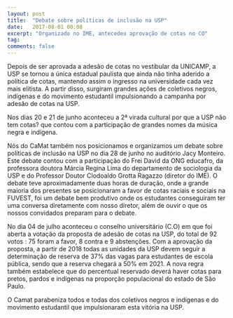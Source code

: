 ```yaml
---
layout: post
title:  "Debate sobre políticas de inclusão na USP"
date:   2017-08-01 00:08
excerpt: "Organizado no IME, antecedeu aprovação de cotas no CO"
tag:
comments: false 
---
```


Depois de ser aprovada a adesão de cotas no vestibular da UNICAMP, a USP se tornou a única estadual paulista que ainda não tinha aderido a política de cotas, mantendo assim o ingresso na universidade cada vez mais elitista. A partir disso, surgiram grandes ações de coletivos negros, indígenas e do movimento estudantil impulsionando a campanha por adesão de cotas na USP.

Nos dias 20 e 21 de junho aconteceu a 2ª virada cultural por que a USP não tem cotas? que contou com a participação de grandes nomes da música negra e indígena.

Nós do CaMat também nos posicionamos e organizamos um debate sobre políticas de inclusão na USP no dia 28 de junho no auditório Jacy Monteiro. Este debate contou com a participação do Frei David da ONG educafro, da professora doutora Márcia Regina Lima do departamento de sociologia da USP e do Professor Doutor Clodoaldo Grotta Ragazzo (diretor do IME). O debate teve aproximadamente duas horas de duração, onde a grande maioria dos presentes se posicionaram a favor de cotas raciais e sociais na FUVEST, foi um debate bem produtivo onde os estudantes conseguiram ter uma conversa diretamente com nosso diretor, além de ouvir o que os nossos convidados preparam para o debate.

No dia 04 de julho aconteceu o conselho universitário (C.O) em que foi aberta a votação da proposta de adesão de cotas na USP, do total de 92 votos : 75 foram a favor, 8 contra e 9 abstenções. Com a aprovação da proposta, a partir de 2018 todas as unidades da USP devem seguir a determinação de reserva de 37% das vagas para estudantes de escola pública, sendo que a reserva chegará a 50% em 2021. A nova regra também estabelece que do percentual reservado deverá haver cotas para pretos, pardos e indígenas na proporção populacional do estado de São Paulo.

O Camat parabeniza todos e todas dos coletivos negros e indígenas e do movimento estudantil que impulsionaram esta vitória na USP.

